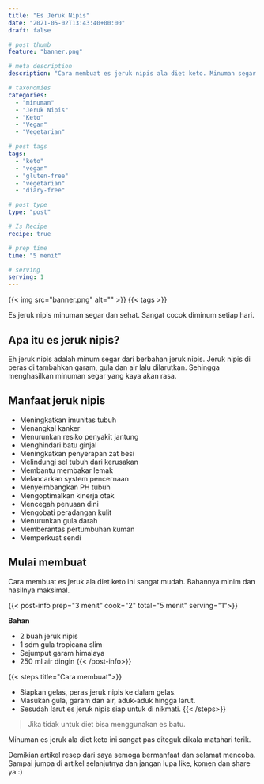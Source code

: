 ```yaml
---
title: "Es Jeruk Nipis"
date: "2021-05-02T13:43:40+00:00"
draft: false

# post thumb
feature: "banner.png"

# meta description
description: "Cara membuat es jeruk nipis ala diet keto. Minuman segar dan kaya akan manfaat."

# taxonomies
categories:
  - "minuman"
  - "Jeruk Nipis"
  - "Keto"
  - "Vegan"
  - "Vegetarian"

# post tags
tags:
  - "keto"
  - "vegan"
  - "gluten-free"
  - "vegetarian"
  - "diary-free"

# post type
type: "post"

# Is Recipe
recipe: true

# prep time
time: "5 menit"

# serving
serving: 1
---
```


{{< img src="banner.png" alt="" >}}
{{< tags >}}

Es jeruk nipis minuman segar dan sehat. Sangat cocok diminum setiap hari.

## Apa itu es jeruk nipis?

Eh jeruk nipis adalah minum segar dari berbahan jeruk nipis. Jeruk nipis di peras di tambahkan garam, gula dan air lalu dilarutkan. Sehingga menghasilkan minuman segar yang kaya akan rasa.

## Manfaat jeruk nipis

-   Meningkatkan imunitas tubuh
-   Menangkal kanker
-   Menurunkan resiko penyakit jantung
-   Menghindari batu ginjal
-   Meningkatkan penyerapan zat besi
-   Melindungi sel tubuh dari kerusakan
-   Membantu membakar lemak
-   Melancarkan system pencernaan
-   Menyeimbangkan PH tubuh
-   Mengoptimalkan kinerja otak
-   Mencegah penuaan dini
-   Mengobati peradangan kulit
-   Menurunkan gula darah
-   Memberantas pertumbuhan kuman
-   Memperkuat sendi

## Mulai membuat

Cara membuat es jeruk ala diet keto ini sangat mudah. Bahannya minim dan hasilnya maksimal.

{{< post-info prep="3 menit" cook="2" total="5 menit" serving="1">}}

__Bahan__

-   2 buah jeruk nipis
-   1 sdm gula tropicana slim
-   Sejumput garam himalaya
-   250 ml air dingin
{{< /post-info>}}

{{< steps title="Cara membuat">}}
-   Siapkan gelas, peras jeruk nipis ke dalam gelas.
-   Masukan gula, garam dan air, aduk-aduk hingga larut.
-   Sesudah larut es jeruk nipis siap untuk di nikmati.
{{< /steps>}}

> Jika tidak untuk diet bisa menggunakan es batu.

Minuman es jeruk ala diet keto ini sangat pas diteguk dikala matahari terik.

Demikian artikel resep dari saya semoga bermanfaat dan selamat mencoba. Sampai jumpa di artikel selanjutnya dan jangan lupa like, komen dan share ya :)
